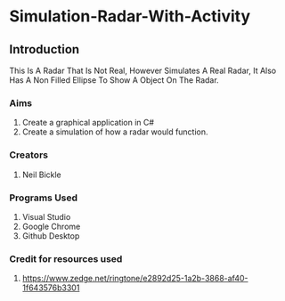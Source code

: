 # Simulation-Radar-With-Activity
## Introduction
This Is A Radar That Is Not Real, However Simulates A Real Radar, It Also Has A Non Filled Ellipse To Show A Object On The Radar.

### Aims
1. Create a graphical application in C# 
2. Create a simulation of how a radar would function.

### Creators
1. Neil Bickle

### Programs Used 
1. Visual Studio
2. Google Chrome
3. Github Desktop

### Credit for resources used
1. https://www.zedge.net/ringtone/e2892d25-1a2b-3868-af40-1f643576b3301
